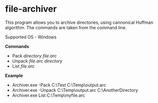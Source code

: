 # file-archiver

This program allows you to archive directories, using cannonical Huffman algorithm.
The commands are taken from the command line.

Supported OS - Windows

**Commands**
* Pack *directory* *file.arc*
* Unpack *file.arc* *directory*
* List *file.arc*

**Example**

* Archiver.exe -Pack C:\Test C:\Temp\output.arc
* Archiver.exe -Unpack C:\Temp\output.arc C:\AnotherDirectory
* Archiver.exe List C:\Temp\myfile.arc



